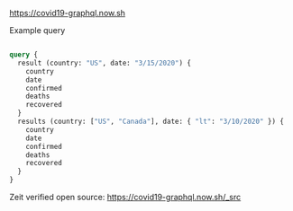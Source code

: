 https://covid19-graphql.now.sh

Example query
```graphql

query {
  result (country: "US", date: "3/15/2020") {
    country
    date
    confirmed
    deaths
    recovered
  }
  results (country: ["US", "Canada"], date: { "lt": "3/10/2020" }) {
    country
    date
    confirmed
    deaths
    recovered
  }
}

```

Zeit verified open source: https://covid19-graphql.now.sh/_src
